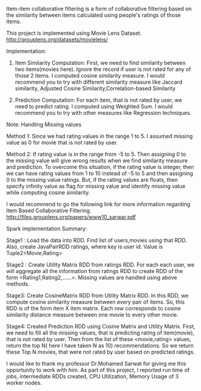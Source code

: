 Item-item collaborative filtering  is a form of collaborative filtering based on the similarity between items calculated using people's ratings of those items.

This project is implemented using Movie Lens Dataset. http://grouplens.org/datasets/movielens/

Implementation:

1) Item Similarity Computation:
        First, we need to find similarity between two items(movies here). Ignore the record if user is not rated for any of  those 2 items. I computed cosine similarity measure. I would recommend you to try with different similarity measure like Jaccard     similarity, Adjusted Cosine Similarity,Correlation-based Similarity
        
2) Prediction Computation:
   For each item, that is not rated by user, we need to predict rating. I computed using Weighted Sum. I would recommend you to try with other measures like Regression techniques.
        
Note: Handling Missing values 

Method 1: Since we had rating values in the range 1 to 5. I assumed missing value as 0 for movie that is not rated by user.

Method 2: If rating value is in the range from -5 to 5. Then assigning 0 to the missing value will give wrong results when we find similarity measure and prediction. To overcome this situation, if the rating value is integer, then we can have rating values from 1 to 10 instead of -5 to 5 and then assigning 0 to the missing value ratings. But, if the rating values are floats, then specify infinity value as flag for missing value and identify missing value while computing cosine similarity. 

I would recommend to go the following link for more information regarding Item Based Collaborative Filtering. http://files.grouplens.org/papers/www10_sarwar.pdf

Spark implementation Summary: 

Stage1 :
    Load the data into RDD. Find list of users,movies using that RDD. Also, create JavaPairRDD ratings, where key is user id. Value is Tuple2<Movie,Rating>
    
Stage2 :
    Create Utility Matrix RDD from ratings RDD. For each each user, we will aggregate all the information from ratings RDD to create RDD of the form <userid><Rating1,Rating2,......>. Missing values are handled using above methods. 
    
Stage3: 
    Create CosineMatrix RDD from Utility Matrix RDD. In this RDD,  we compute cosine similarity measure between every pair of items. So, this RDD is of the form item X item matrix. Each row corresponds to cosine similarity distance measure between one movie to every other movie.
    
Stage4:
   Created Prediction RDD using Cosine Matrix and Utility Matrix. First, we need to fill all the missing values, that is predicting rating of item(movie), that is not rated by user. Then from the list of these <movie,rating>  values, return the top N( here I have taken N as 10) recommendations. So we return these Top N movies, that were not rated by user based on predicted ratings.
   
I would like to thank my professor Dr.Mohamed Sarwat for giving me this opportunity to work with him. As part of this project, I reported run time of jobs, intermediate RDDs created, CPU Utilization, Memory Usage of 3 worker nodes.





